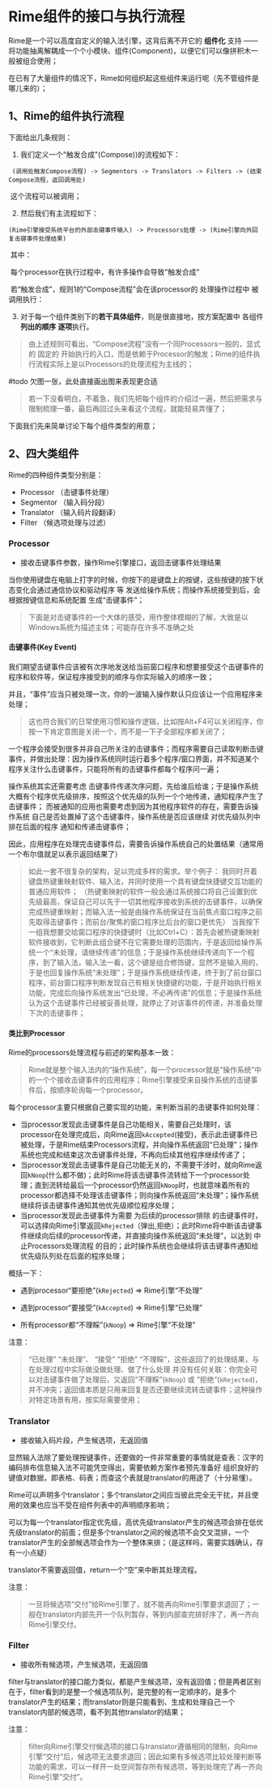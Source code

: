 # Rime组件的接口与执行流程

Rime是一个可以高度自定义的输入法引擎，这背后离不开它的 **组件化** 支持 —— 将功能抽离解耦成一个个小模块、组件(Component)，以便它们可以像拼积木一般被组合使用；

在已有了大量组件的情况下，Rime如何组织起这些组件来运行呢（先不管组件是哪儿来的）；



## 1、Rime的组件执行流程

下面给出几条规则：

1. 我们定义一个"触发合成"(Compose))的流程如下：

​	` (调用处触发Compose流程) -> Segmentors -> Translators -> Filters -> (结束Compose流程，返回调用处)`

​	这个流程可以被调用；

2. 然后我们有主流程如下：

​	`(Rime引擎接受系统平台的外部击键事件输入) -> Processors处理 -> (Rime引擎向外回复击键事件处理结果)`

​	其中：

​		每个processor在执行过程中，有许多操作会导致"触发合成"

​		若“触发合成”，规则1的“Compose流程”会在该processor的 处理操作过程中 被调用执行：

3. 对于每一个组件类别下的**若干具体组件**，则是很直接地，按方案配置中 各组件**列出的顺序** **逐项**执行。

> 由上述规则可看出，“Compose流程”没有一个同Processors一般的，显式的 固定的 开始执行的入口，而是依赖于Processor的触发；Rime的组件执行流程实际上是以Processors的处理流程为主线的；



#todo 欠图一张，此处直接画出图来表现更合适



> 若一下没看明白，不着急，我们先把每个组件的介绍过一遍，然后把需求与限制梳理一番，最后再回过头来看这个流程，就能轻易弄懂了；

下面我们先来简单讨论下每个组件类型的用意；



## 2、四大类组件

Rime的四种组件类型分别是：

- Processor （击键事件处理）
- Segmentor （输入码分段）
- Translator （输入码片段翻译）
- Filter （候选项处理与过滤）

### Processor

- 接收击键事件参数，操作Rime引擎接口，返回击键事件处理结果

当你使用键盘在电脑上打字的时候，你按下的是键盘上的按键，这些按键的按下状态变化会通过通信协议和驱动程序 等 发送给操作系统；而操作系统接受到后，会 根据按键信息和系统配置 生成“击键事件”；

> 下面是对击键事件的一个大体的感受，用作整体模糊的了解，大致是以Windows系统为描述主体；可能存在许多不准确之处

#### 击键事件(Key Event)

我们期望击键事件应该被有次序地发送给当前窗口程序和想要接受这个击键事件的程序和软件等，保证程序接受到的顺序与你实际输入的顺序一致；

并且，“事件”应当只被处理一次，你的一波输入操作默认只应该让一个应用程序来处理；

> 这也符合我们的日常使用习惯和操作逻辑，比如按Alt+F4可以关闭程序，你按一下肯定意图是关闭一个，而不是一下子全部程序都关闭了；

一个程序会接受到很多并非自己所关注的击键事件；而程序需要自己读取判断击键事件，并做出处理：因为操作系统同时运行着多个程序/窗口界面，并不知道某个程序关注什么击键事件，只能将所有的击键事件都每个程序问一遍；

操作系统其实还需要考虑 击键事件传递次序问题，先给谁后给谁；于是操作系统大概有个程序优先级排序，按照这个优先级的队列一个个地传递，通知程序产生了击键事件； 而被通知的应用也需要考虑到因为其他程序软件的存在，需要告诉操作系统 自己是否处置掉了这个击键事件，操作系统是否应该继续 对优先级队列中排在后面的程序 通知和传递击键事件；

因此，应用程序在处理完击键事件后，需要告诉操作系统自己的处置结果（通常用一个布尔值就足以表示返回结果了）

> 如此一套不很复杂的架构，足以完成多样的需求。举个例子：
> 我同时开着键盘热键重映射软件、输入法，并同时使用一个具有键盘快捷键交互功能的普通应用软件；
> （热键重映射的软件一般会通过系统接口将自己设置到优先级最高，保证自己可以先于一切其他程序接收到系统的击键事件，以确保完成热键重映射；而输入法一般是由操作系统保证在当前焦点窗口程序之前先取得击键事件；而前台/聚焦的窗口程序比后台的窗口更优先）
> 当我按下一组我想要交给窗口程序的快捷键时（比如Ctrl+C）：首先会被热键重映射软件接收到，它判断此组合键不在它需要处理的范围内，于是返回给操作系统一个“未处理，请继续传递”的信息；于是操作系统继续传递向下一个程序，到了输入法，输入法一看，这个键是组合修饰键，显然不是输入用的，于是也回复操作系统“未处理”；于是操作系统继续传递，终于到了前台窗口程序，前台窗口程序判断发现自己有相关快捷键的功能，于是开始执行相关功能，完成后向操作系统发出“已处理，不必再传递”的信息；于是操作系统认为这个击键事件已经被妥善处理，就停止了对该事件的传递，并准备处理下次的击键事件；

#### 类比到Processor

Rime的processors处理流程与前述的架构基本一致：

> Rime就是整个输入法内的“操作系统”，每一个processor就是“操作系统”中的一个个接收击键事件的应用程序；Rime引擎接受来自操作系统的击键事件后，按顺序轮询每一个processor。

每个processor主要只根据自己要实现的功能，来判断当前的击键事件如何处理：

- 当processor发现此击键事件是自己功能相关，需要自己处理时，该processor在处理完成后，向Rime返回`kAccepted`(接受)，表示此击键事件已被处理，于是Rime结束Processors流程，并向操作系统返回“已处理”；操作系统也完成和结束这次击键事件处理，不再向后续其他程序继续传递了；
- 当processor发现此击键事件是自己功能无关的，不需要干涉时，就向Rime返回`kNoop`(什么都不做)；此时Rime将该击键事件流转给下一个processor处理；直到流转给最后一个processor仍然返回`kNoop`时，也就意味着所有的processor都选择不处理该击键事件；则向操作系统返回“未处理”；操作系统继续将该击键事件通知其他优先级顺位程序处理；
- 当processor发现此击键事件为需要 为后续的processor排除 的击键事件时，可以选择向Rime引擎返回`kRejected`（弹出,拒绝）；此时Rime将中断该击键事件继续向后续的processor传递，并直接向操作系统返回“未处理”，以达到 中止Processors处理流程 的目的；此时操作系统也会继续将该击键事件通知给优先级队列处在后面的程序处理；

概括一下：

- 遇到processor“要拒绝”(`kRejected`) => Rime引擎“不处理”

- 遇到processor“要接受”(`kAccepted`) => Rime引擎“已处理”
- 所有processor都“不理睬”(`kNoop`) => Rime引擎“不处理”

注意：

> “已处理” “未处理”、 “接受” “拒绝” “不理睬”，这些返回了的处理结果，与在处理过程中实际做没做处理、做了什么处理 并没有任何关联：你完全可以对击键事件做了处理后，又返回“不理睬”(`kNoop`) 或 “拒绝”(`kRejected`)，并不冲突；返回值本质是只用来回复是否还要继续流转击键事件；这种操作对特定场景有用，按实际需要使用；



### Translator

- 接收输入码片段，产生候选项，无返回值

显然输入法除了要处理按键事件，还要做的一件非常重要的事情就是查表：汉字的编码排布信息输入法不可能凭空得出，需要依赖方案作者预先准备好 组织良好的 键值对数据，即表格、码表；而查这个表就是translator的用途了（十分易懂）。

Rime可以声明多个translator；多个translator之间应当彼此完全无干扰，并且使用的效果也应当不受在组件列表中的声明顺序影响；

可以为每一个translator指定优先级，高优先级translator产生的候选项会排在低优先级translator的前面；但是多个translator之间的候选项不会交叉混排，一个translator产生的全部候选项会作为一个整体来排；（是这样吗，需要实践确认，存有一小点疑）

translator不需要返回值，return一个“空”来中断其处理流程。

注意：

> 一旦将候选项“交付”给Rime引擎了，就不能再向Rime引擎要求退回了；一般在translator内部先开一个队列暂存，等到内部查完排好序了，再一齐向Rime引擎交付。



### Filter

- 接收所有候选项，产生候选项，无返回值

filter与translator的接口能力类似，都是产生候选项，没有返回值；但是两者区别在于，filter看到的是整一个候选项队列，是完整的有一定顺序的，是多个translator产生的结果；而translator则是只能看到、生成和处理自己一个translator内部的候选项，看不到其他translator的结果；

注意：

> filter向Rime引擎交付候选项的接口与translator遵循相同的限制，向Rime引擎“交付”后，候选项无法要求退回；因此如果有多候选项比较处理判断等功能的需求，可以一样开一处空间暂存所有候选项，等到处理完了再一齐向Rime引擎“交付”。



